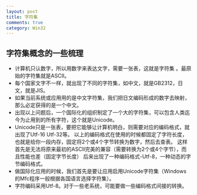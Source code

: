```yaml
---
layout: post
title: 字符集
comments: true
category: Win32
---
```

## 字符集概念的一些梳理

* 计算机只认数字，所以用数字来表达文字，需要一张表，这就是字符集 。最原始的字符集就是ASCII。
* 每个国家文字不一样，就出现了不同的字符集，如中文，就是GB2312，日文，就是JIS。
* 如果当前系统或应用用的是中文字符集，我们把日文编码形成的数字去映射，那么必定获得的是一个中文。
* 出现以上问题后，一个国际化的组织制定了一个大的字符集，可以包含人类迄今为止用到的所有字符，这个就是Unicode。
* Unicode只是一张表，要把它能够让计算机明白，则需要对应的编码格式，就出现了Utf-16 Utf-32等。
    以上的编码格式在使用的时候都固定了字符长度，也就是给你一段内存，固定将2个或4个字节转换为数字，然后去查表。
    这样首先是无法将原来最初的ASCII完美的兼容（需要转换为2个或4个字节），而且性能也差（固定字节长度）
    后来出现了一种编码格式-Utf-8，一种动态的字节编码格式。
* 做国际化应用的时候，我们首先是要让应用启用Unicode字符集（Windows的Mfc程序一般根据各国语言选择字符集）。
* 字符编码采用Utf-8。对于一些老系统，可能要做一些编码格式间接的转换。